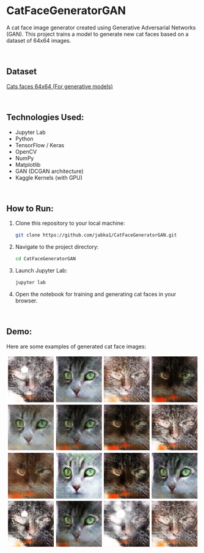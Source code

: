 # CatFaceGeneratorGAN

A cat face image generator created using Generative Adversarial Networks (GAN). This project trains a model to generate new cat faces based on a dataset of 64x64 images.

<br>

## Dataset
[Cats faces 64x64 (For generative models)](https://www.kaggle.com/datasets/spandan2/cats-faces-64x64-for-generative-models)

<br>

## Technologies Used:
- Jupyter Lab
- Python
- TensorFlow / Keras
- OpenCV
- NumPy
- Matplotlib
- GAN (DCGAN architecture)
- Kaggle Kernels (with GPU)

<br>

## How to Run:

1. Clone this repository to your local machine:
   ```bash
   git clone https://github.com/jabka1/CatFaceGeneratorGAN.git
   ```
2. Navigate to the project directory:
   ```bash
   cd CatFaceGeneratorGAN
   ```
3. Launch Jupyter Lab:
   ```bash
   jupyter lab
   ```
4. Open the notebook for training and generating cat faces in your browser.

<br>

## Demo:

Here are some examples of generated cat face images:

![Generated Cat Image 1](demonstaration/e50e2a14-a439-488d-90de-926ec891a3c0.png)

<br>
